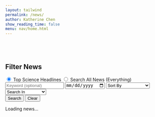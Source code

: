 ```yaml
---
layout: tailwind
permalink: /news/
author: Katherine Chen
show_reading_time: false
menu: nav/home.html
---
```


<div style="padding-top: 40px;"></div>

<!-- Filters Section -->
<form id="filter-form" class="max-w-4xl mx-auto p-4 bg-white rounded-xl shadow-md space-y-4">
  <h2 class="text-xl font-semibold">Filter News</h2>

  <!-- Endpoint Selection -->
  <div class="flex flex-col md:flex-row md:items-center md:space-x-6 space-y-2 md:space-y-0">
    <label class="flex items-center space-x-2">
      <input type="radio" name="endpoint" value="science-news" checked />
      <span class="text-gray-700">Top Science Headlines</span>
    </label>
    <label class="flex items-center space-x-2">
      <input type="radio" name="endpoint" value="everything-news" />
      <span class="text-gray-700">Search All News (Everything)</span>
    </label>
  </div>

  <!-- Input Filters -->
  <div class="grid grid-cols-1 md:grid-cols-2 gap-4">
    <input type="text" name="q" placeholder="Keyword (optional)" class="border p-2 rounded text-black" />
    <!-- Everything-only filters -->
    <input type="date" name="from" class="border p-2 rounded text-black everything-only hidden" />
    <select name="sortBy" class="border p-2 rounded bg-blue-600 text-white everything-only hidden">
      <option value="">Sort By</option>
      <option value="publishedAt">Published At (Date)</option>
      <option value="relevancy">Relevancy</option>
      <option value="popularity">Popularity</option>
    </select>
    <select name="searchIn" class="border p-2 rounded bg-blue-600 text-white everything-only hidden">
      <option value="">Search In</option>
      <option value="title">Title</option>
      <option value="description">Description</option>
      <option value="content">Content</option>
      <option value="title,description">Title + Description</option>
    </select>
  </div>

  <!-- Buttons -->
  <div class="flex space-x-4">
    <button type="submit" class="bg-blue-600 text-white px-4 py-2 rounded hover:bg-blue-700">Search</button>
    <button type="button" id="clear-button" class="bg-gray-400 text-white px-4 py-2 rounded hover:bg-gray-500">Clear</button>
  </div>
</form>

<!-- News Results -->
<div id="science-news" class="max-w-4xl mx-auto mt-6">
  <p>Loading news...</p>
</div>


<script type="module">
  import { pythonURI, fetchOptions } from '{{site.baseurl}}/assets/js/api/config.js';

  async function fetchNews(params) {
    const container = document.getElementById("science-news");
    container.innerHTML = "<p>Loading news...</p>";

    try {
      let endpointPath = "/api/science-news";
      if (params.endpoint === "everything-news") {
        endpointPath = "/api/everything-news";
      }

      // Always use default page size
      params.pageSize = "10";

      const queryParams = new URLSearchParams();
      for (const key in params) {
        if (key !== "endpoint" && params[key]) {
          queryParams.append(key, params[key]);
        }
      }

       const response = await fetch(pythonURI + `${endpointPath}?${queryParams.toString()}`);
    //    const response = await fetch(`http://127.0.0.1:8504${endpointPath}?${queryParams.toString()}`);

      if (!response.ok) {
        const errData = await response.json().catch(() => null);
        throw new Error(errData?.error || response.statusText);
      }

      const data = await response.json();
      container.innerHTML = "";

      if (!data.articles || data.articles.length === 0) {
        container.innerHTML = "<p>No articles found.</p>";
        return;
      }

      data.articles.forEach(article => {
        const card = document.createElement("div");
        card.className = "bg-white rounded-lg shadow-md p-6 mb-6";

        card.innerHTML = `
          <h3 class="text-lg font-semibold mb-2">
            <a href="${article.url}" target="_blank" class="text-blue-700 hover:underline">${article.title}</a>
          </h3>
          ${article.urlToImage ? `<img src="${article.urlToImage}" class="w-full md:w-1/3 float-right ml-4 rounded mb-2" alt="News image">` : ""}
          <p class="text-gray-700 mb-3">${article.description || ""}</p>
          <div class="text-sm text-gray-500">
            <span><strong>Source:</strong> ${article.source.name}</span> &nbsp;|&nbsp;
            <span><strong>Published:</strong> ${new Date(article.publishedAt).toLocaleString()}</span>
          </div>
          <div class="clear-both"></div>
        `;

        container.appendChild(card);
      });
    } catch (err) {
      container.innerHTML = `<p class="text-red-600">Error loading news: ${err.message}</p>`;
    }
  }

  // Handle form submit
  document.getElementById("filter-form").addEventListener("submit", (e) => {
    e.preventDefault();
    const form = e.target;
    const formData = new FormData(form);
    const params = {};

    for (const [key, value] of formData.entries()) {
      if (value.trim() !== "") {
        params[key] = value.trim();
      }
    }

    params.endpoint = form.querySelector('input[name="endpoint"]:checked').value;

    // Fix "missing q" error
    if (params.endpoint === "everything-news" && !params.q) {
      params.q = "news";
    }

    fetchNews(params);
  });

  // Clear filters but keep endpoint
  document.getElementById("clear-button").addEventListener("click", () => {
    const form = document.getElementById("filter-form");
    Array.from(form.elements).forEach(el => {
      if (el.name !== "endpoint" && el.type !== "radio") {
        el.value = "";
      }
    });

    const selectedEndpoint = form.querySelector('input[name="endpoint"]:checked').value;
    showFields(selectedEndpoint);

    fetchNews({
      endpoint: selectedEndpoint,
      q: selectedEndpoint === "everything-news" ? "news" : ""
    });
  });

  // Toggle filter field visibility
  function showFields(endpoint) {
    document.querySelectorAll(".everything-only").forEach(el => {
      el.classList.toggle("hidden", endpoint !== "everything-news");
    });
  }

  // Change filters on endpoint switch
  document.querySelectorAll('input[name="endpoint"]').forEach(radio => {
    radio.addEventListener("change", () => {
      showFields(radio.value);
    });
  });

  // On page load
  window.addEventListener("DOMContentLoaded", () => {
    const selected = document.querySelector('input[name="endpoint"]:checked').value;
    showFields(selected);
    fetchNews({
      endpoint: selected,
      pageSize: "10"
    });
  });
</script>